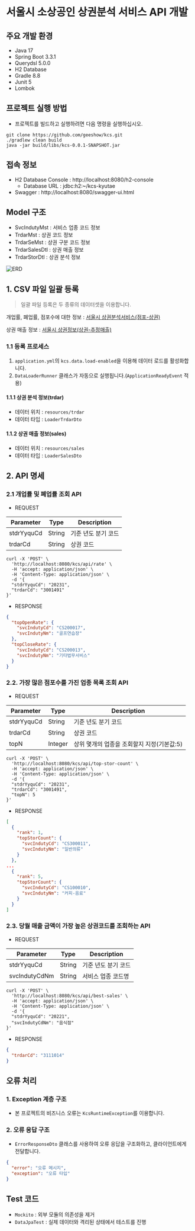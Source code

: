 # 서울시 소상공인 상권분석 서비스 API 개발

## 주요 개발 환경
- Java 17
- Spring Boot 3.3.1
- Querydsl 5.0.0
- H2 Database
- Gradle 8.8
- Junit 5
- Lombok

## 프로젝트 실행 방법
- 프로젝트를 빌드하고 실행하려면 다음 명령을 실행하십시오.
```shell
git clone https://github.com/geeshow/kcs.git
./gradlew clean build
java -jar build/libs/kcs-0.0.1-SNAPSHOT.jar
```

## 접속 정보
- H2 Database Console : http://localhost:8080/h2-console
  - Database URL : jdbc:h2:~/kcs-kyutae
- Swagger : http://localhost:8080/swagger-ui.html

## Model 구조
- SvcIndutyMst : 서비스 업종 코드 정보
- TrdarMst : 상권 코드 정보
- TrdarSeMst : 상권 구분 코드 정보
- TrdarSalesDtl : 상권 매출 정보
- TrdarStorDtl : 상권 분석 정보

![ERD](https://geeshow.github.io/images/image.png)

## 1. CSV 파일 일괄 등록
> 일괄 파일 등록은 두 종류의 데이터셋을 이용합니다.

개업률, 폐업률, 점포수에 대한 정보 : 
[서울시 상권분석서비스(점포-상권)](https://data.seoul.go.kr/dataList/OA-15577/S/1/datasetView.do)


상권 매출 정보 :
[서울시 상권정보(상권-추정매출)](https://data.seoul.go.kr/dataList/OA-15573/S/1/datasetView.do)


### 1.1 등록 프로세스
1. `application.yml`의 `kcs.data.load-enabled`을 이용해 데이터 로드를 활성화합니다.
2. `DataLoaderRunner` 클래스가 자동으로 실행됩니다.(`ApplicationReadyEvent` 적용)

#### 1.1.1 상권 분석 정보(trdar)
- 데이터 위치 : `resources/trdar`
- 데이터 타입 : `LoaderTrdarDto` 

#### 1.1.2 상권 매출 정보(sales)
- 데이터 위치 : `resources/sales`
- 데이터 타입 : `LoaderSalesDto` 

## 2. API 명세

### 2.1 개업률 및 폐업률 조회 API
- REQUEST

| Parameter | Type | Description | 
| --- | --- | --- |
| stdrYyquCd | String | 기준 년도 분기 코드 |
| trdarCd | String | 상권 코드 |

```shell
curl -X 'POST' \
  'http://localhost:8080/kcs/api/rate' \
  -H 'accept: application/json' \
  -H 'Content-Type: application/json' \
  -d '{
  "stdrYyquCd": "20231",
  "trdarCd": "3001491"
}'
```
- RESPONSE
```json
{
  "topOpenRate": {
    "svcIndutyCd": "CS200017",
    "svcIndutyNm": "골프연습장"
  },
  "topCloseRate": {
    "svcIndutyCd": "CS200013",
    "svcIndutyNm": "기타법무서비스"
  }
}
```

### 2.2. 가장 많은 점포수를 가진 업종 목록 조회 API
- REQUEST

| Parameter | Type | Description               |
| --- | --- |---------------------------|
| stdrYyquCd | String | 기준 년도 분기 코드               |
| trdarCd | String | 상권 코드                     |
| topN | Integer | 상위 몇개의 업종을 조회할지 지정(기본값:5) |

```shell
curl -X 'POST' \
  'http://localhost:8080/kcs/api/top-stor-count' \
  -H 'accept: application/json' \
  -H 'Content-Type: application/json' \
  -d '{
  "stdrYyquCd": "20231",
  "trdarCd": "3001491",
  "topN": 5
}'
```
- RESPONSE
```json
[
  {
    "rank": 1,
    "topStorCount": {
      "svcIndutyCd": "CS300011",
      "svcIndutyNm": "일반의류"
    }
  },
...
  {
    "rank": 5,
    "topStorCount": {
      "svcIndutyCd": "CS100010",
      "svcIndutyNm": "커피-음료"
    }
  }
]
```
 

### 2.3. 당월 매출 금액이 가장 높은 상권코드를 조회하는 API
- REQUEST

| Parameter | Type | Description |
| --- | --- | --- |
| stdrYyquCd | String | 기준 년도 분기 코드 |
| svcIndutyCdNm | String | 서비스 업종 코드명 |

```shell
curl -X 'POST' \
  'http://localhost:8080/kcs/api/best-sales' \
  -H 'accept: application/json' \
  -H 'Content-Type: application/json' \
  -d '{
  "stdrYyquCd": "20221",
  "svcIndutyCdNm": "음식점"
}'
```
- RESPONSE
```json
{
  "trdarCd": "3111014"
}
```

## 오류 처리
### 1. Exception 계층 구조
- 본 프로젝트의 비즈니스 오류는 `KcsRuntimeException`를 이용합니다.

### 2. 오류 응답 구조
- `ErrorResponseDto` 클래스를 사용하여 오류 응답을 구조화하고, 클라이언트에게 전달합니다.
```json
{
  "error": "오류 메시지",
  "exception": "오류 타입"
}
```

## Test 코드
- `Mockito` : 외부 모듈의 의존성을 제거
- `DataJpaTest` : 실제 데이터와 격리된 상태에서 테스트를 진행

